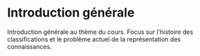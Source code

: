 
# Introduction générale

Introduction générale au thème du cours. Focus sur l'histoire des classifications et le problème actuel de la représentation des connaissances. 

